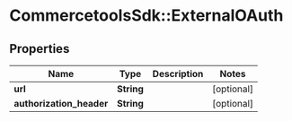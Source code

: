 # CommercetoolsSdk::ExternalOAuth

## Properties
Name | Type | Description | Notes
------------ | ------------- | ------------- | -------------
**url** | **String** |  | [optional] 
**authorization_header** | **String** |  | [optional] 

